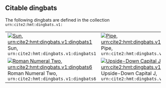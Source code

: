 
## Citable dingbats

The following dingbats are defined in the collection `urn:cite2:hmt:dingbats.v1:`

|   |   |   |   |   |
| ---  | ---  | ---  | ---  | ---  |
| [![Sun, `urn:cite2:hmt:dingbats.v1:dingbats1`](http://www.homermultitext.org/iipsrv?IIIF=/project/homer/pyramidal/deepzoom/hmt/vbbifolio/v1/vb_128v_129r.tif/pct:70.54,58.48999,0.9948,1.704/150,/0/default.jpg)](http://www.homermultitext.org/ict2/?urn=urn:cite2:hmt:vbbifolio.v1:vb_128v_129r@0.7054,0.5849,0.009948,0.01704)<br/>Sun, `urn:cite2:hmt:dingbats.v1:dingbats1` | [![Pipe, `urn:cite2:hmt:dingbats.v1:dingbats2`](http://www.homermultitext.org/iipsrv?IIIF=/project/homer/pyramidal/deepzoom/citebl/burney86imgs/v1/burney_ms_86_f083r.tif/pct:40.94999,64.07,5.6,2.411/150,/0/default.jpg)](http://www.homermultitext.org/ict2/?urn=urn:cite2:citebl:burney86imgs.v1:burney_ms_86_f083r@0.4095,0.6407,0.05600,0.02411)<br/>Pipe, `urn:cite2:hmt:dingbats.v1:dingbats2` | [![Reverse Pipe, `urn:cite2:hmt:dingbats.v1:dingbats3`](http://www.homermultitext.org/iipsrv?IIIF=/project/homer/pyramidal/deepzoom/citebl/burney86imgs/v1/burney_ms_86_f083r.tif/pct:29.16,65.97,3.705,2.22399/150,/0/default.jpg)](http://www.homermultitext.org/ict2/?urn=urn:cite2:citebl:burney86imgs.v1:burney_ms_86_f083r@0.2916,0.6597,0.03705,0.02224)<br/>Reverse Pipe, `urn:cite2:hmt:dingbats.v1:dingbats3` | [![Lowercase B, `urn:cite2:hmt:dingbats.v1:dingbats4`](http://www.homermultitext.org/iipsrv?IIIF=/project/homer/pyramidal/deepzoom/citebl/burney86imgs/v1/burney_ms_86_f083r.tif/pct:40.72,66.29,2.526,2.496/150,/0/default.jpg)](http://www.homermultitext.org/ict2/?urn=urn:cite2:citebl:burney86imgs.v1:burney_ms_86_f083r@0.4072,0.6629,0.02526,0.02496)<br/>Lowercase B, `urn:cite2:hmt:dingbats.v1:dingbats4` | [![Little Star, `urn:cite2:hmt:dingbats.v1:dingbats5`](http://www.homermultitext.org/iipsrv?IIIF=/project/homer/pyramidal/deepzoom/citebl/burney86imgs/v1/burney_ms_86_f083r.tif/pct:19.64,68.53,2.926,2.004/150,/0/default.jpg)](http://www.homermultitext.org/ict2/?urn=urn:cite2:citebl:burney86imgs.v1:burney_ms_86_f083r@0.1964,0.6853,0.02926,0.02004)<br/>Little Star, `urn:cite2:hmt:dingbats.v1:dingbats5` |
| [![Roman Numeral Two, `urn:cite2:hmt:dingbats.v1:dingbats6`](http://www.homermultitext.org/iipsrv?IIIF=/project/homer/pyramidal/deepzoom/citebl/burney86imgs/v1/burney_ms_86_f083r.tif/pct:18.50999,70.17999,4.67399,2.734/150,/0/default.jpg)](http://www.homermultitext.org/ict2/?urn=urn:cite2:citebl:burney86imgs.v1:burney_ms_86_f083r@0.1851,0.7018,0.04674,0.02734)<br/>Roman Numeral Two, `urn:cite2:hmt:dingbats.v1:dingbats6` | [![Upside-Down Capital J, `urn:cite2:hmt:dingbats.v1:dingbats7`](http://www.homermultitext.org/iipsrv?IIIF=/project/homer/pyramidal/deepzoom/citebl/burney86imgs/v1/burney_ms_86_f083r.tif/pct:35.87,73.09,3.263,2.343/150,/0/default.jpg)](http://www.homermultitext.org/ict2/?urn=urn:cite2:citebl:burney86imgs.v1:burney_ms_86_f083r@0.3587,0.7309,0.03263,0.02343)<br/>Upside-Down Capital J, `urn:cite2:hmt:dingbats.v1:dingbats7` | [![Three-Runged Sigma, `urn:cite2:hmt:dingbats.v1:dingbats8`](http://www.homermultitext.org/iipsrv?IIIF=/project/homer/pyramidal/deepzoom/citebl/burney86imgs/v1/burney_ms_86_f083r.tif/pct:34.42,75.16,4.905,2.496/150,/0/default.jpg)](http://www.homermultitext.org/ict2/?urn=urn:cite2:citebl:burney86imgs.v1:burney_ms_86_f083r@0.3442,0.7516,0.04905,0.02496)<br/>Three-Runged Sigma, `urn:cite2:hmt:dingbats.v1:dingbats8` |